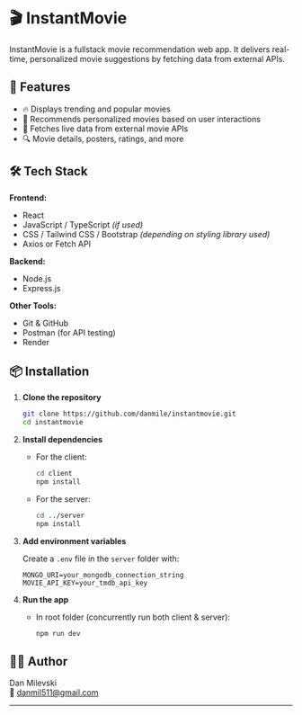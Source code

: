 # 🎬 InstantMovie

InstantMovie is a fullstack movie recommendation web app. It delivers real-time, personalized movie suggestions by fetching data from external APIs.

## 🚀 Features

- 🔥 Displays trending and popular movies
- 🧠 Recommends personalized movies based on user interactions
- 📡 Fetches live data from external movie APIs
- 🔍 Movie details, posters, ratings, and more

## 🛠️ Tech Stack

**Frontend:**

- React
- JavaScript / TypeScript _(if used)_
- CSS / Tailwind CSS / Bootstrap _(depending on styling library used)_
- Axios or Fetch API

**Backend:**

- Node.js
- Express.js

**Other Tools:**

- Git & GitHub
- Postman (for API testing)
- Render

## 📦 Installation

1. **Clone the repository**

   ```bash
   git clone https://github.com/danmile/instantmovie.git
   cd instantmovie
   ```

2. **Install dependencies**

   - For the client:
     ```bash
     cd client
     npm install
     ```
   - For the server:
     ```bash
     cd ../server
     npm install
     ```

3. **Add environment variables**

   Create a `.env` file in the `server` folder with:

   ```
   MONGO_URI=your_mongodb_connection_string
   MOVIE_API_KEY=your_tmdb_api_key
   ```

4. **Run the app**
   - In root folder (concurrently run both client & server):
     ```bash
     npm run dev
     ```

## 🙋‍♂️ Author

Dan Milevski  
📧 [danmil511@gmail.com](mailto:danmil511@gmail.com)

---

